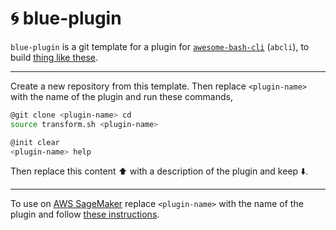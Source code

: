 # 🌀 blue-plugin

`blue-plugin` is a git template for a plugin for [`awesome-bash-cli`](https://github.com/kamangir/awesome-bash-cli) (`abcli`), to build [thing like these](https://github.com/kamangir?tab=repositories).

---

Create a new repository from this template. Then replace `<plugin-name>` with the name of the plugin and run these commands,

```bash
@git clone <plugin-name> cd
source transform.sh <plugin-name>
```

```bash
@init clear
<plugin-name> help
```

Then replace this content ⬆️ with a description of the plugin and keep ⬇️.

---

To use on [AWS SageMaker](https://aws.amazon.com/sagemaker/) replace `<plugin-name>` with the name of the plugin and follow [these instructions](https://github.com/kamangir/blue-plugin/blob/main/SageMaker.md).
